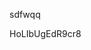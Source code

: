sdfwqq















































































HoLIbUgEdR9cr8

